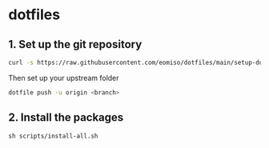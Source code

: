 # dotfiles


## 1. Set up the git repository

```sh
curl -s https://raw.githubusercontent.com/eomiso/dotfiles/main/setup-dotfile.sh | bash
```

Then set up your upstream folder
```sh
dotfile push -u origin <branch>
```

## 2. Install the packages
```
sh scripts/install-all.sh
```
